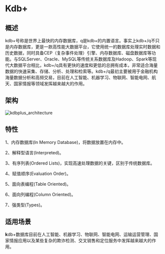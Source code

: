 <!--
 * @Author: wangzhichiao<https://github.com/wzc570738205>
 * @Date: 2021-03-29 15:50:00
 * @LastEditors: wangzhichiao<https://github.com/wzc570738205>
 * @LastEditTime: 2021-03-29 15:52:16
-->
# **Kdb+**
## **概述**
kdb+号称是世界上最快的内存数据库，q是kdb+的内置语言。事实上kdb+/q不只是内存数据库，更是一款高性能大数据平台，它使用统一的数据库处理实时数据和历史数据，同时具备CEP（复杂事件处理）引擎、内存数据库、磁盘数据库等功能。与SQLServer、Oracle、MySQL等传统关系数据库及Hadoop、Spark等现代大数据平台相比，kdb+/q具有更快的速度和更低的总拥有成本，非常适合海量数据的快速采集、存储、分析、处理和检索等。kdb+/q最初主要被用于金融机构海量数据分析和高频交易，目前在人工智能、机器学习、物联网、智能电网、航天、国家情报等领域发挥越来越大的作用。
## **架构**
![kdbplus\_architecture](/docs/images/shijian/Aspose.Words.d0120bb9-f0d0-4db8-ba15-75e8166ad7d6.002.jpeg)
## **特性**
1、内存数据库(In Memory Database)，将数据放置在内存中。

2、解释型语言(Interpreted)。

3、有序列表(Ordered Lists)，实现高速处理数据的关键，区别于传统数据库。

4、赋值顺序(Evaluation Order)。

5、面向表编程(Table Oriented)。

6、面向列编程(Column Oriented)。 

7、强类型(Types)。
## **适用场景**
**k**db+数据库目前在人工智能、机器学习、物联网、智能电网、运输运营管理、国家情报应用以及某些复杂的欺诈检测、交叉销售和定位服务中发挥越来越大的作用。